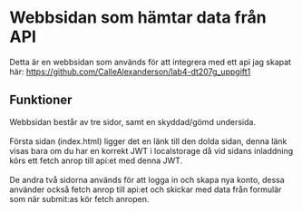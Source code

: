# Webbsidan som hämtar data från API

Detta är en webbsidan som används för att integrera med ett api jag skapat här: https://github.com/CalleAlexanderson/lab4-dt207g_uppgift1

## Funktioner

Webbsidan består av tre sidor, samt en skyddad/gömd undersida. <br/> <br/>
Första sidan (index.html) ligger det en länk till den dolda sidan, denna länk visas bara om du har en korrekt JWT i localstorage då vid sidans inladdning körs ett fetch anrop till api:et med denna JWT.<br/> <br/>
De andra två sidorna används för att logga in och skapa nya konto, dessa använder också fetch anrop till api:et och skickar med data från formulär som när submit:as kör fetch anropen. 

